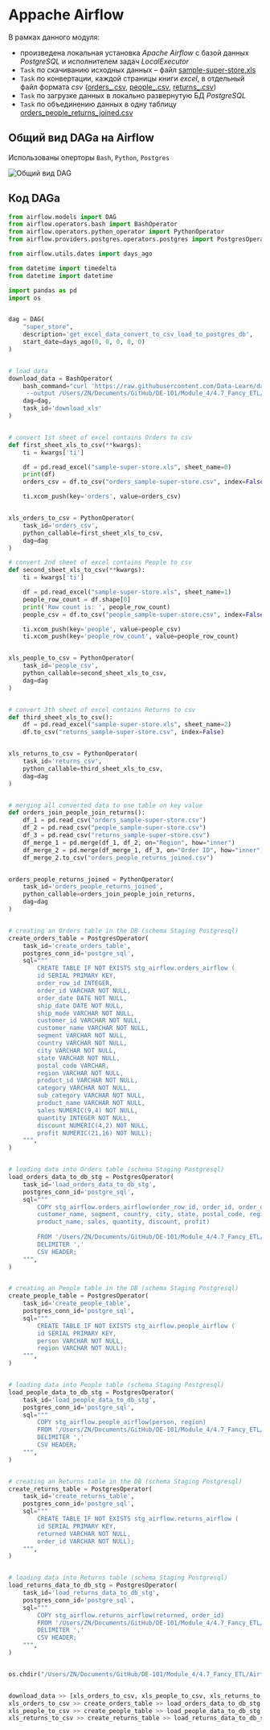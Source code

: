 # Appache Airflow

В рамках данного модуля:
- произведена локальная установка _Apache Airflow_ с базой данных _PostgreSQL_ и исполнителем задач _LocalExecutor_
- `Task` по скачиванию исходных данных – файл [sample-super-store.xls](https://github.com/ReIZzz/DE-101/blob/main/Module_4/4.7_Fancy_ETL/data/sample-super-store.xls)
- `Task` по конвертации, каждой страницы книги _excel_, в отдельный файл формата _csv_ ([orders_.csv](https://github.com/ReIZzz/DE-101/blob/main/Module_4/4.7_Fancy_ETL/data/orders_.csv), [people_.csv](https://github.com/ReIZzz/DE-101/blob/main/Module_4/4.7_Fancy_ETL/data/people_.csv), [returns_.csv](https://github.com/ReIZzz/DE-101/blob/main/Module_4/4.7_Fancy_ETL/data/returns_.csv))
- `Task` по загрузке данных в локально развернутую БД _PostgreSQL_
- `Task` по объединению данных в одну таблицу [orders_people_returns_joined.csv](https://github.com/ReIZzz/DE-101/blob/main/Module_4/4.7_Fancy_ETL/data/orders_people_returns_joined.csv)


## Общий вид DAGа на Airflow
Использованы оперторы ```Bash```, ```Python```, ```Postgres```

![Общий вид DAG](https://github.com/ReIZzz/DE-101/blob/main/Module_4/4.7_Fancy_ETL/img/dag_superstore_airflow.png)


## Код DAGа

```python
from airflow.models import DAG
from airflow.operators.bash import BashOperator
from airflow.operators.python_operator import PythonOperator
from airflow.providers.postgres.operators.postgres import PostgresOperator

from airflow.utils.dates import days_ago

from datetime import timedelta
from datetime import datetime

import pandas as pd
import os


dag = DAG(
    "super_store",
    description='get_excel_data_convert_to_csv_load_to_postgres_db',
    start_date=days_ago(0, 0, 0, 0, 0)
)


# load data
download_data = BashOperator(
    bash_command="curl 'https://raw.githubusercontent.com/Data-Learn/data-engineering/master/DE-101%20Modules/Module01/DE%20-%20101%20Lab%201.1/Sample%20-%20Superstore.xls'\
     --output /Users/ZN/Documents/GitHub/DE-101/Module_4/4.7_Fancy_ETL/Airflow/.venv/app/sample-super-store.xls",
    dag=dag,
    task_id='download_xls'
)


# convert 1st sheet of excel contains Orders to csv
def first_sheet_xls_to_csv(**kwargs):
    ti = kwargs['ti']

    df = pd.read_excel("sample-super-store.xls", sheet_name=0)
    print(df)
    orders_csv = df.to_csv("orders_sample-super-store.csv", index=False)

    ti.xcom_push(key='orders', value=orders_csv)


xls_orders_to_csv = PythonOperator(
    task_id='orders_csv',
    python_callable=first_sheet_xls_to_csv,
    dag=dag
)

# convert 2nd sheet of excel contains People to csv
def second_sheet_xls_to_csv(**kwargs):
    ti = kwargs['ti']

    df = pd.read_excel("sample-super-store.xls", sheet_name=1)
    people_row_count = df.shape[0]
    print('Row count is: ', people_row_count)
    people_csv = df.to_csv("people_sample-super-store.csv", index=False)

    ti.xcom_push(key='people', value=people_csv)
    ti.xcom_push(key='people_row_count', value=people_row_count)


xls_people_to_csv = PythonOperator(
    task_id='people_csv',
    python_callable=second_sheet_xls_to_csv,
    dag=dag
)


# convert 3th sheet of excel contains Returns to csv
def third_sheet_xls_to_csv():
    df = pd.read_excel("sample-super-store.xls", sheet_name=2)
    df.to_csv("returns_sample-super-store.csv", index=False)


xls_returns_to_csv = PythonOperator(
    task_id='returns_csv',
    python_callable=third_sheet_xls_to_csv,
    dag=dag
)


# merging all converted data to one table on key value
def orders_join_people_join_returns():
    df_1 = pd.read_csv("orders_sample-super-store.csv")
    df_2 = pd.read_csv("people_sample-super-store.csv")
    df_3 = pd.read_csv("returns_sample-super-store.csv")
    df_merge_1 = pd.merge(df_1, df_2, on="Region", how="inner")
    df_merge_2 = pd.merge(df_merge_1, df_3, on="Order ID", how="inner")
    df_merge_2.to_csv("orders_people_returns_joined.csv")


orders_people_returns_joined = PythonOperator(
    task_id='orders_people_returns_joined',
    python_callable=orders_join_people_join_returns,
    dag=dag
)


# creating an Orders table in the DB (schema Staging Postgresql)
create_orders_table = PostgresOperator(
    task_id='create_orders_table',
    postgres_conn_id='postgre_sql',
    sql="""
        CREATE TABLE IF NOT EXISTS stg_airflow.orders_airflow (
        id SERIAL PRIMARY KEY,
        order_row_id INTEGER,
        order_id VARCHAR NOT NULL,
        order_date DATE NOT NULL,
        ship_date DATE NOT NULL,
        ship_mode VARCHAR NOT NULL,
        customer_id VARCHAR NOT NULL,
        customer_name VARCHAR NOT NULL,
        segment VARCHAR NOT NULL,
        country VARCHAR NOT NULL,
        city VARCHAR NOT NULL,
        state VARCHAR NOT NULL,
        postal_code VARCHAR,
        region VARCHAR NOT NULL,
        product_id VARCHAR NOT NULL,
        category VARCHAR NOT NULL,
        sub_category VARCHAR NOT NULL,
        product_name VARCHAR NOT NULL,
        sales NUMERIC(9,4) NOT NULL,
        quantity INTEGER NOT NULL,
        discount NUMERIC(4,2) NOT NULL,
        profit NUMERIC(21,16) NOT NULL);
    """,
)


# loading data into Orders table (schema Staging Postgresql)
load_orders_data_to_db_stg = PostgresOperator(
    task_id='load_orders_data_to_db_stg',
    postgres_conn_id='postgre_sql',
    sql="""
        COPY stg_airflow.orders_airflow(order_row_id, order_id, order_date, ship_date, ship_mode, customer_id,\
        customer_name, segment, country, city, state, postal_code, region, product_id, category, sub_category,\
        product_name, sales, quantity, discount, profit)
        
        FROM '/Users/ZN/Documents/GitHub/DE-101/Module_4/4.7_Fancy_ETL/Airflow/.venv/app/orders_sample-super-store.csv'
        DELIMITER ','
        CSV HEADER;
    """,
)


# creating an People table in the DB (schema Staging Postgresql)
create_people_table = PostgresOperator(
    task_id='create_people_table',
    postgres_conn_id='postgre_sql',
    sql="""
        CREATE TABLE IF NOT EXISTS stg_airflow.people_airflow (
        id SERIAL PRIMARY KEY,
        person VARCHAR NOT NULL,
        region VARCHAR NOT NULL);
    """,
)


# loading data into People table (schema Staging Postgresql)
load_people_data_to_db_stg = PostgresOperator(
    task_id='load_people_data_to_db_stg',
    postgres_conn_id='postgre_sql',
    sql="""
        COPY stg_airflow.people_airflow(person, region)
        FROM '/Users/ZN/Documents/GitHub/DE-101/Module_4/4.7_Fancy_ETL/Airflow/.venv/app/people_sample-super-store.csv'
        DELIMITER ','
        CSV HEADER;
    """,
)


# creating an Returns table in the DB (schema Staging Postgresql)
create_returns_table = PostgresOperator(
    task_id='create_returns_table',
    postgres_conn_id='postgre_sql',
    sql="""
        CREATE TABLE IF NOT EXISTS stg_airflow.returns_airflow (
        id SERIAL PRIMARY KEY,
        returned VARCHAR NOT NULL,
        order_id VARCHAR NOT NULL);
    """,
)


# loading data into Returns table (schema Staging Postgresql)
load_returns_data_to_db_stg = PostgresOperator(
    task_id='load_returns_data_to_db_stg',
    postgres_conn_id='postgre_sql',
    sql="""
        COPY stg_airflow.returns_airflow(returned, order_id)
        FROM '/Users/ZN/Documents/GitHub/DE-101/Module_4/4.7_Fancy_ETL/Airflow/.venv/app/returns_sample-super-store.csv'
        DELIMITER ','
        CSV HEADER;
    """,
)


os.chdir("/Users/ZN/Documents/GitHub/DE-101/Module_4/4.7_Fancy_ETL/Airflow/.venv/app")


download_data >> [xls_orders_to_csv, xls_people_to_csv, xls_returns_to_csv] >> orders_people_returns_joined
xls_orders_to_csv >> create_orders_table >> load_orders_data_to_db_stg
xls_people_to_csv >> create_people_table >> load_people_data_to_db_stg
xls_returns_to_csv >> create_returns_table >> load_returns_data_to_db_stg

  ```
